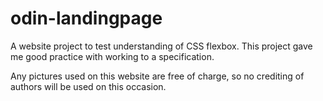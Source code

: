 # odin-landingpage
A website project to test understanding of CSS flexbox. This project gave me good practice with working to a specification.

Any pictures used on this website are free of charge, so no crediting
of authors will be used on this occasion.
